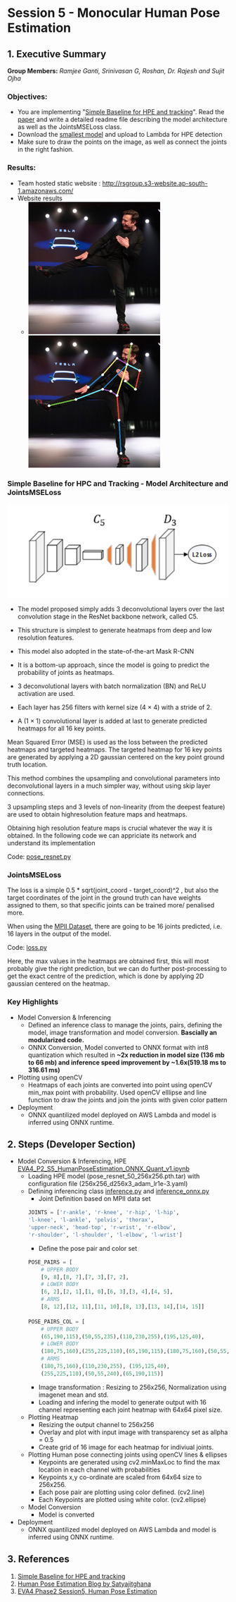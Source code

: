 # Session 5 - Monocular Human Pose Estimation


## 1. Executive Summary
**Group Members:** *Ramjee Ganti, Srinivasan G, Roshan, Dr. Rajesh and Sujit Ojha*

### **Objectives**:

- You are implementing "[Simple Baseline for HPE and tracking](https://github.com/Microsoft/human-pose-estimation.pytorch)". Read the [paper](https://arxiv.org/pdf/1804.06208.pdf) and write a detailed readme file describing the model architecture as well as the JointsMSELoss class.
- Download the [smallest model](https://onedrive.live.com/?authkey=%21AFkTgCsr3CT9%2D%5FA&id=56B9F9C97F261712%2110709&cid=56B9F9C97F261712) and upload to Lambda for HPE detection
- Make sure to draw the points on the image, as well as connect the joints in the right fashion.

### **Results**:

- Team hosted static website : http://rsgroup.s3-website.ap-south-1.amazonaws.com/
- Website results
    - <img src="results/mk1.png" alt="Elon Musk Orginal" height="300"/><img src="results/mk2.png" alt="Elon Musk with HPE" height="300"/>


### **Simple Baseline for HPC and Tracking - Model Architecture and JointsMSELoss**

![Image](https://github.com/EVA4-RS-Group/Phase2/blob/master/S5_HumanPoseEstimation/results/simple_pose.png)


- The model proposed simply adds 3 deconvolutional layers over the last convolution stage in the ResNet backbone network, called C5.   
- This structure is simplest to generate heatmaps from deep and low resolution features.
- This model also adopted in the state-of-the-art Mask R-CNN
- It is a bottom-up approach, since the model is going to predict the probability of joints as heatmaps.

- 3 deconvolutional layers with batch normalization (BN) and ReLU activation are used. 
- Each layer has 256 filters with kernel size (4 × 4) with a stride of 2.
- A (1 × 1) convolutional layer is added at last to generate predicted heatmaps for all 16 key points.

Mean Squared Error (MSE) is used as the loss between the predicted heatmaps and targeted heatmaps. 
The targeted heatmap for 16 key points are generated by applying a 2D gaussian centered on the key point ground truth location.

This method combines the upsampling and convolutional parameters into deconvolutional layers in a much simpler way,
without using skip layer connections.

3 upsampling steps and 3 levels of non-linearity (from the deepest feature) are used to obtain highresolution feature maps and heatmaps.

Obtaining high resolution feature maps is crucial whatever the way it is obtained.
In the following code we can appriciate its network and understand its implementation

Code: [pose_resnet.py](src/pose_resnet.py)

### JointsMSELoss

The loss is a simple 0.5 \* sqrt(joint_coord - target_coord)^2 , but also the target coordinates of the joint in the ground truth can have weights assigned to them, so that specific joints can be trained more/ penalised more.

When using the [MPII Dataset](http://human-pose.mpi-inf.mpg.de/), there are going to be 16 joints predicted, i.e. 16 layers in the output of the model.

Code: [loss.py](src/loss.py)


Here, the max values in the heatmaps are obtained first, this will most probably give the right prediction, but we can do further post-processing to get the exact centre of the prediction, which is done by applying 2D gaussian centered on the heatmap.


### **Key Highlights**
- Model Conversion & Inferencing
    - Defined an inference class to manage the joints, pairs, defining the model, image transformation and model conversion. **Bascially an modularized code.**
    - ONNX Conversion, Model converted to ONNX format with int8 quantization which resulted in **~2x reduction in model size (136 mb to 66 mb) and inference speed improvement by ~1.6x(519.18 ms to 316.61 ms)**
- Plotting using openCV
    - Heatmaps of each joints are converted into point using openCV min_max point with probability. Used openCV elllipse and line function to draw the joints and join the joints with given color pattern
- Deployment
    - ONNX quantilized model deployed on AWS Lambda and model is inferred using ONNX runtime.


## 2. Steps (Developer Section)
- Model Conversion & Inferencing, HPE [EVA4_P2_S5_HumanPoseEstimation_ONNX_Quant_v1.ipynb](EVA4_P2_S5_HumanPoseEstimation_ONNX_Quant_v1.ipynb)
    - Loading HPE model (pose_resnet_50_256x256.pth.tar) with configuration file (256x256_d256x3_adam_lr1e-3.yaml)
    - Defining inferencing class [inference.py](src/inference.py) and [inference_onnx.py](src/inference_onnx.py)
        - Joint Definition based on MPII data set
        ```python 
        JOINTS = ['r-ankle', 'r-knee', 'r-hip', 'l-hip',
        'l-knee', 'l-ankle', 'pelvis', 'thorax',
        'upper-neck', 'head-top', 'r-wrist', 'r-elbow',
        'r-shoulder', 'l-shoulder', 'l-elbow', 'l-wrist'] 
        ```
        - Define the pose pair and color set
        ```python
        POSE_PAIRS = [
            # UPPER BODY
            [9, 8],[8, 7],[7, 3],[7, 2],
            # LOWER BODY
            [6, 2],[2, 1],[1, 0],[6, 3],[3, 4],[4, 5],
            # ARMS
            [8, 12],[12, 11],[11, 10],[8, 13],[13, 14],[14, 15]]

        POSE_PAIRS_COL = [
            # UPPER BODY
            (65,190,115),(50,55,235),(110,230,255),(195,125,40), 
            # LOWER BODY
            (180,75,160),(255,225,110),(65,190,115),(180,75,160),(50,55,240),(195,125,40), 
            # ARMS
            (180,75,160),(110,230,255), (195,125,40),
            (255,225,110),(50,55,240),(65,190,115)]
        ```
        - Image transformation : Resizing to 256x256, Normalization using imagenet mean and std.
        - Loading and infering the model to generate output with 16 channel representing each joint heatmap with 64x64 pixel size.
    - Plotting Heatmap
        - Resizing the output channel to 256x256
        - Overlay and plot with input image with transparency set as allpha = 0.5 
        - Create grid of 16 image for each heatmap for indiviual joints.
    - Plotting Human pose connecting joints using openCV lines & ellipses
        - Keypoints are generated using cv2.minMaxLoc to find the max location in each channel with probabilities
        - Keypoints x,y co-ordinate are scaled from 64x64 size to 256x256.
        - Each pose pair are plotting using color defined. (cv2.line)
        - Each Keypoints are plotted using white color. (cv2.ellipse)
    - Model Conversion
        - Model is converted 
- Deployment
    - ONNX quantilized model deployed on AWS Lambda and model is inferred using ONNX runtime.

## 3. References

1. [Simple Baseline for HPE and tracking](https://github.com/Microsoft/human-pose-estimation.pytorch)
2. [Human Pose Estimation Blog by Satyajitghana](https://medium.com/@satyajitghana7/human-pose-estimation-and-quantization-of-pytorch-to-onnx-models-a-detailed-guide-b9c91ddc0d9f)
3. [EVA4 Phase2 Session5, Human Pose Estimation](https://theschoolof.ai/)
